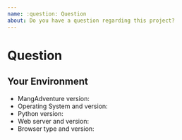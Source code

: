 ```yaml
---
name: :question: Question
about: Do you have a question regarding this project?
---
```


<!-- Please read the documentation at -->
<!-- https://mangadventure.rtfd.io -->
<!-- before submitting your question. -->

# Question
<!-- Provide your question here. -->

## Your Environment
<!-- Include as many relevant details about your environment as possible. -->
* MangAdventure version:
* Operating System and version:
* Python version:
* Web server and version:
* Browser type and version:

